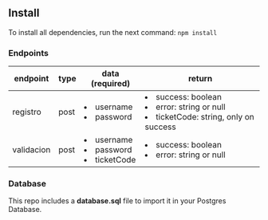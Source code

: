 ## Install
To install all dependencies, run the next command:
``
npm install
``

### Endpoints
| endpoint | type | data (required) | return |
|--|--|--|--|
| registro | post | <li>username</li><li>password</li> | <li>success: boolean </li><li>error: string or null </li> <li>ticketCode: string, only on success </li>
| validacion | post | <li>username</li><li>password</li> <li>ticketCode</li>| <li>success: boolean </li> <li>error: string or null </li>

### Database
This repo includes a **database.sql** file to import it in your Postgres Database.
